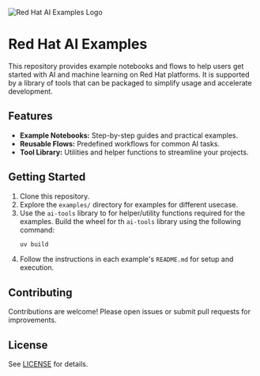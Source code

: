 ![Red Hat AI Examples Logo](assets/RHAI-logo.png)

# Red Hat AI Examples

This repository provides example notebooks and flows to help users get started with AI and machine learning on Red Hat platforms. It is supported by a library of tools that can be packaged to simplify usage and accelerate development.

## Features

- **Example Notebooks:** Step-by-step guides and practical examples.
- **Reusable Flows:** Predefined workflows for common AI tasks.
- **Tool Library:** Utilities and helper functions to streamline your projects.

## Getting Started

1. Clone this repository.
2. Explore the `examples/` directory for examples for different usecase.
3. Use the `ai-tools` library to for helper/utility functions required for the examples.
    Build the wheel for th `ai-tools` library using the following command:
    ```sh
    uv build
    ```
4. Follow the instructions in each example's `README.md` for setup and execution.

## Contributing

Contributions are welcome! Please open issues or submit pull requests for improvements.

## License

See [LICENSE](./LICENSE) for details.